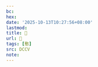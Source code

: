 ```yaml
---
bc:
hex:
date: '2025-10-13T10:27:56+08:00'
lastmod:
title: 􄏞
url: 􄏞
tags: [懯]
src: DCCV
note:
---
```

